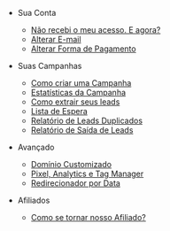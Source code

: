 - Sua Conta
  - [Não recebi o meu acesso. E agora?](/docs/nao-recebi-meu-acesso-e-agora.md)
  - [Alterar E-mail](/docs/alterar-e-mail.md)
  - [Alterar Forma de Pagamento](/docs/alterar-forma-de-pagamento.md)
  
- Suas Campanhas
  - [Como criar uma Campanha](/docs/como-criar-uma-campanha.md)
  - [Estatísticas da Campanha](/docs/ver-estatisticas-campanha.md)
  - [Como extrair seus leads](/docs/extensao-redirect.md)
  - [Lista de Espera](/docs/lista-de-espera.md)
  - [Relatório de Leads Duplicados](/docs/relatorio-leads-duplicados.md)
  - [Relatório de Saída de Leads](/docs/relatorio-saida-de-leads.md)

- Avançado
  - [Domínio Customizado](/docs/dominio-personalizado.md)
  - [Pixel, Analytics e Tag Manager](/docs/pixel-analytics-tagmanager.md)
  - [Redirecionador por Data](/docs/redirect-por-data.md)

- Afiliados
  - [Como se tornar nosso Afiliado?](/docs/como-se-tornar-afiliado.md)